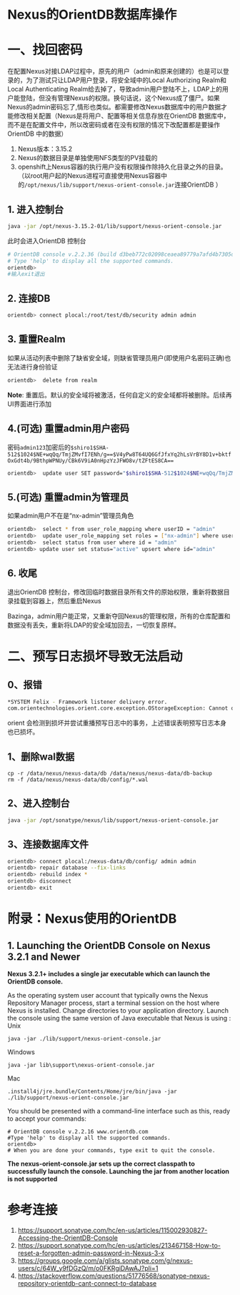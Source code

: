 # Nexus的OrientDB数据库操作

# 一、找回密码

在配置Nexus对接LDAP过程中，原先的用户（admin和原来创建的）也是可以登录的，为了测试只让LDAP用户登录，将安全域中的Local Authorizing Realm和Local Authenticating Realm给去掉了，导致admin用户登陆不上，LDAP上的用户能登陆，但没有管理Nexus的权限。换句话说，这个Nexus成了僵尸。如果Nexus的admin密码忘了,情形也类似。都需要修改Nexus数据库中的用户数据才能修改相关配置（Nexus是将用户、配置等相关信息存放在OrientDB 数据库中，而不是在配置文件中，所以改密码或者在没有权限的情况下改配置都是要操作OrientDB 中的数据）

1. Nexus版本：3.15.2
2. Nexus的数据目录是单独使用NFS类型的PV挂载的
3. openshift上Nexus容器的执行用户没有权限操作除持久化目录之外的目录。（以root用户起的Nexus进程可直接使用Nexus容器中的`/opt/nexus/lib/support/nexus-orient-console.jar`连接OrientDB ）

## 1. 进入控制台

```bash
java -jar /opt/nexus-3.15.2-01/lib/support/nexus-orient-console.jar
```

此时会进入OrientDB 控制台

```bash
# OrientDB console v.2.2.36 (build d3beb772c02098ceaea89779a7afd4b7305d3788, branch 2.2.x) https://www.orientdb.com
# Type 'help' to display all the supported commands.
orientdb>
#输入exit退出
```

## 2. 连接DB

```bash
orientdb> connect plocal:/root/test/db/security admin admin
```

## 3. 重置Realm

如果从活动列表中删除了缺省安全域，则缺省管理员用户(即使用户名密码正确)也无法进行身份验证

```bash
orientdb>  delete from realm
```

**Note**: 重置后。默认的安全域将被激活，任何自定义的安全域都将被删除。后续再UI界面进行添加

## 4.(可选) 重置admin用户密码

密码`admin123`加密后的`$shiro1$SHA-512$1024$NE+wqQq/TmjZMvfI7ENh/g==$V4yPw8T64UQ6GfJfxYq2hLsVrBY8D1v+bktfOxGdt4b/9BthpWPNUy/CBk6V9iA0nHpzYzJFWO8v/tZFtES8CA==`

```bash
orientdb>  update user SET password="$shiro1$SHA-512$1024$NE+wqQq/TmjZMvfI7ENh/g==$V4yPw8T64UQ6GfJfxYq2hLsVrBY8D1v+bktfOxGdt4b/9BthpWPNUy/CBk6V9iA0nHpzYzJFWO8v/tZFtES8CA==" UPSERT WHERE id="admin"
```

## 5.(可选) 重置admin为管理员

如果admin用户不在是“nx-admin”管理员角色

```bash 
orientdb>  select * from user_role_mapping where userID = "admin"
orientdb>  update user_role_mapping set roles = ["nx-admin"] where userID = "admin"  
orientdb>  select status from user where id = "admin"
orientdb> update user set status="active" upsert where id="admin"
```

## 6. 收尾

退出OrientDB 控制台，修改回临时数据目录所有文件的原始权限，重新将数据目录挂载到容器上，然后重启Nexus

Bazinga，admin用户能正常，又重新夺回Nexus的管理权限，所有的仓库配置和数据没有丢失，重新将LDAP的安全域加回去，一切恢复原样。

# 二、预写日志损坏导致无法启动

## 0、报错

```bash
*SYSTEM Felix - Framework listener delivery error.
com.orientechnologies.orient.core.exception.OStorageException: Cannot open local storage '/nexus-data/db/config' with mode=rw
```

orient 会检测到损坏并尝试重播预写日志中的事务，上述错误表明预写日志本身也已损坏。

## 1、删除wal数据

```
cp -r /data/nexus/nexus-data/db /data/nexus/nexus-data/db-backup
rm -f /data/nexus/nexus-data/db/config/*.wal
```

## 2、进入控制台

```bash
java -jar /opt/sonatype/nexus/lib/support/nexus-orient-console.jar
```

## 3、连接数据库文件

```bash
orientdb> connect plocal:/nexus-data/db/config/ admin admin
orientdb> repair database --fix-links
orientdb> rebuild index *
orientdb> disconnect 
orientdb> exit
```

# 附录：Nexus使用的OrientDB

## 1. Launching the OrientDB Console on Nexus 3.2.1 and Newer

**Nexus 3.2.1+ includes a single jar executable which can launch the OrientDB console.**

As the operating system user account that typically owns the Nexus Repository Manager process, start a terminal session on the host where Nexus is installed.
Change directories to your application directory.
Launch the console using the same version of Java executable that Nexus is using :
Unix

```shell
java -jar ./lib/support/nexus-orient-console.jar
```

Windows

```shell
java -jar lib\support\nexus-orient-console.jar
```

Mac

```shell
.install4j/jre.bundle/Contents/Home/jre/bin/java -jar ./lib/support/nexus-orient-console.jar
```

You should be presented with a command-line interface such as this, ready to accept your commands:

```shell
# OrientDB console v.2.2.16 www.orientdb.com
#Type 'help' to display all the supported commands.
orientdb>
# When you are done your commands, type exit to quit the console.
```

**The nexus-orient-console.jar sets up the correct classpath to successfully launch the console. Launching the jar from another location is not supported**

# 参考连接

1. https://support.sonatype.com/hc/en-us/articles/115002930827-Accessing-the-OrientDB-Console
2. https://support.sonatype.com/hc/en-us/articles/213467158-How-to-reset-a-forgotten-admin-password-in-Nexus-3-x
3. https://groups.google.com/a/glists.sonatype.com/g/nexus-users/c/64W_y9fDGzQ/m/o0FKRgiDAwAJ?pli=1
4. https://stackoverflow.com/questions/51776568/sonatype-nexus-repository-orientdb-cant-connect-to-database